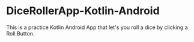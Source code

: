 # DiceRollerApp-Kotlin-Android
This is a practice Kotlin Android App that let's you roll a dice by clicking a Roll Button.
